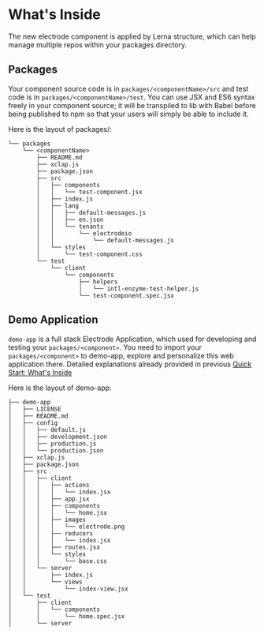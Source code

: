 # What's Inside

The new electrode component is applied by Lerna structure, which can help manage multiple repos within your packages directory.

## Packages

Your component source code is in `packages/<componentName>/src` and test code is in `packages/<componentName>/test`. You can use JSX and ES6 syntax freely in your component source; it will be transpiled to lib with Babel before being published to npm so that your users will simply be able to include it.

Here is the layout of packages/<componentName>:

```text
└── packages
    └── <componentName>
        ├── README.md
        ├── xclap.js
        ├── package.json
        ├── src
        │   ├── components
        │   │   └── test-component.jsx
        │   ├── index.js
        │   ├── lang
        │   │   ├── default-messages.js
        │   │   ├── en.json
        │   │   └── tenants
        │   │       └── electrodeio
        │   │           └── default-messages.js
        │   └── styles
        │       └── test-component.css
        └── test
            └── client
                └── components
                    ├── helpers
                    │   └── intl-enzyme-test-helper.js
                    └── test-component.spec.jsx
```

## Demo Application

`demo-app` is a full stack Electrode Application, which used for developing and testing your `packages/<component>`. You need to import your `packages/<component>` to demo-app, explore and personalize this web application there. Detailed explanations already provided in previous [Quick Start: What's Inside](/chapter1/quick-start/whats-inside.md)

Here is the layout of demo-app:

```text
├── demo-app
│   ├── LICENSE
│   ├── README.md
│   ├── config
│   │   ├── default.js
│   │   ├── development.json
│   │   ├── production.js
│   │   └── production.json
│   ├── xclap.js
│   ├── package.json
│   ├── src
│   │   ├── client
│   │   │   ├── actions
│   │   │   │   └── index.jsx
│   │   │   ├── app.jsx
│   │   │   ├── components
│   │   │   │   └── home.jsx
│   │   │   ├── images
│   │   │   │   └── electrode.png
│   │   │   ├── reducers
│   │   │   │   └── index.jsx
│   │   │   ├── routes.jsx
│   │   │   └── styles
│   │   │       └── base.css
│   │   └── server
│   │       ├── index.js
│   │       └── views
│   │           └── index-view.jsx
│   └── test
│       ├── client
│       │   └── components
│       │       └── home.spec.jsx
│       └── server
```
